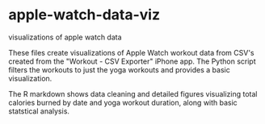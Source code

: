 # apple-watch-data-viz
visualizations of apple watch data

These files create visualizations of Apple Watch workout data from CSV's created from the "Workout - CSV Exporter" iPhone app.
The Python script filters the workouts to just the yoga workouts and provides a basic visualization.

The R markdown shows data cleaning and detailed figures visualizing total calories burned by date and yoga workout duration, along with basic statstical analysis.
